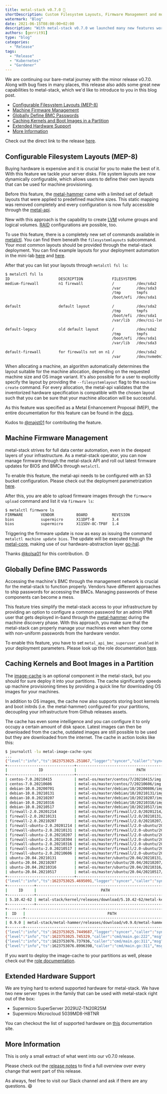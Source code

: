 ```yaml
---
title: metal-stack v0.7.0 🏃
shortDescription: Custom Filesystem Layouts, Firmware Management and more...
watermark: "Blog"
date: 2021-06-15T08:00:00+02:00
description: "With metal-stack v0.7.0 we launched many new features worth to know about. Read the details in this blog article."
authors: [gerrit91]
type: "blog"
categories:
  - "Release"
tags:
  - "Release"
  - "Kubernetes"
  - "Gardener"
---
```


We are continuing our bare-metal journey with the minor release v0.7.0. Along with bug fixes in many places, this release also adds some great new capabilities to metal-stack, which we'd like to introduce to you in this blog post.

<!-- truncate -->

- [Configurable Filesystem Layouts (MEP-8)](#configurable-filesystem-layouts-mep-8)
- [Machine Firmware Management](#machine-firmware-management)
- [Globally Define BMC Passwords](#globally-define-bmc-passwords)
- [Caching Kernels and Boot Images in a Partition](#caching-kernels-and-boot-images-in-a-partition)
- [Extended Hardware Support](#extended-hardware-support)
- [More Information](#more-information)

Check out the direct link to the release [here](https://github.com/metal-stack/releases/releases/tag/v0.7.0).

## Configurable Filesystem Layouts (MEP-8)

Buying hardware is expensive and it is crucial for you to make the best of it. With this feature we tackle your server disks. File system layouts are now dynamically configurable, which allows users to define their own layouts that can be used for machine provisioning.

Before this feature, the [metal-hammer](https://github.com/metal-stack/metal-hammer) came with a limited set of default layouts that were applied to predefined machine sizes. This static mapping was removed completely and every configuration is now fully accessible through the [metal-api](https://github.com/metal-stack/metal-api).

New with this approach is the capability to create [LVM](<https://en.wikipedia.org/wiki/Logical_Volume_Manager_(Linux)>) volume groups and logical volumes. [RAID](https://en.wikipedia.org/wiki/RAID) configurations are possible, too.

To use this feature, there is a completely new set of commands available in [metalctl](https://github.com/metal-stack/metalctl). You can find them beneath the `filesystemlayouts` subcommand. Your most common layouts should be provided through the metal-stack deployment. You can find example layouts for your deployment automation in the mini-lab [here](https://github.com/metal-stack/mini-lab/blob/v0.1.3/inventories/group_vars/control-plane/metal_fsl.yaml) and [here](https://github.com/metal-stack/mini-lab/tree/v0.1.3/inventories/group_vars/examples).

After that you can list your layouts through `metalctl fsl ls`:

```bash
$ metalctl fsl ls
ID                      DESCRIPTION             FILESYSTEMS                     SIZES           IMAGES
medium-firewall         n1 firewall             /          /dev/sda2            n1-medium-x86   firewall *
                                                /var       /dev/sda3                            firewall-ubuntu *
                                                /tmp       tmpfs
                                                /boot/efi  /dev/sda1

default                 default layout          /          /dev/sda2            c1-xlarge-x86   centos >= 7.0.20210801
                                                /tmp       tmpfs                                debian >= 10.0.20210801
                                                /boot/efi  /dev/sda1                            ubuntu >= 20.04.20210801
                                                /var/lib   /dev/csi-lvm/varlib

default-legacy          old default layout      /          /dev/sda2            c1-xlarge-x86   centos < 7.0.20210801
                                                /tmp       tmpfs                                debian < 10.0.20210801
                                                /boot/efi  /dev/sda1                            ubuntu < 20.04.20210801
                                                /var/lib   /dev/sda3

default-firewall        for firewalls not on n1 /          /dev/sda2            c1-xlarge-x86   firewall >= 2.0.20210606
                                                /var       /dev/nvme0n1p1                       firewall-ubuntu >= 2.0.20210606
```

When allocating a machine, an algorithm automatically determines the layout suitable for the machine allocation, depending on the requested machine size and OS image variant. It's also possible for a user to explicitly specify the layout by providing the `--filesystemlayout` flag to the `machine create` command. For every allocation, the metal-api validates that the inventorized hardware specification is compatible with the chosen layout such that you can be sure that your machine allocation will be successful.

As this feature was specified as a Metal Enhancement Proposal (MEP), the entire documentation for this feature can be found in the [docs](https://docs.metal-stack.io/v0.7.0/development/proposals/MEP8/README/).

Kudos to [@majst01](https://github.com/majst01) for contributing the feature.

## Machine Firmware Management

metal-stack strives for full data center automation, even in the deepest layers of your infrastructure. As a metal-stack operator, you can now manage firmware through the metal-stack API and roll out latest firmware updates for BIOS and BMCs through `metalctl`.

To enable this feature, the metal-api needs to be configured with an S3 bucket configuration. Please check out the deployment parametrization [here](https://github.com/metal-stack/metal-roles/tree/v0.5.15/control-plane/roles/metal#metal-api).

After this, you are able to upload firmware images through the `firmware upload` command and list it via `firmware ls`:

```bash
$ metalctl firmware ls
FIRMWARE        VENDOR          BOARD           REVISION
bios            supermicro      X11DPT-B        3.4
bios            supermicro      X11SDV-8C-TP8F  1.4
```

Triggering the firmware update is now as easy as issuing the command `metalctl machine update bios`. The update will be executed through the [metal-core](https://github.com/metal-stack/metal-core), making use of our hardware-abstraction layer [go-hal](https://github.com/metal-stack/go-hal).

Thanks [@kolsa01](https://github.com/kolsa) for this contribution. 😍

## Globally Define BMC Passwords

Accessing the machine's BMC through the management network is crucial for the metal-stack to function properly. Vendors have different approaches to ship passwords for accessing the BMCs. Managing passwords of these components can become a mess.

This feature tries simplify the metal-stack access to your infrastructure by providing an option to configure a common password for an admin IPMI user that gets deployed in-band through the [metal-hammer](https://github.com/metal-stack/metal-hammer) during the machine discovery phase. With this approach, you make sure that the metal-stack can properly manage your machines even when they come with non-uniform passwords from the hardware vendor.

To enable this feature, you have to set `metal_api_bmc_superuser_enabled` in your deployment parameters. Please look up the role documentation [here](https://github.com/metal-stack/metal-roles/tree/v0.5.15/control-plane/roles/metal#metal-api).

## Caching Kernels and Boot Images in a Partition

The [image-cache](https://github.com/metal-stack/metal-image-cache-sync) is an optional component in the metal-stack, but you should for sure deploy it into your partitions. The cache significantly speeds up machine provisioning times by providing a quick line for downloading OS images for your machines.

In addition to OS images, the cache now also supports storing boot kernels and boot initrds (i.e. the metal-hammer) configured for your partitions, decoupling your infrastructure from Github releases assets.

The cache has even some intelligence and you can configure it to only occupy a certain amount of disk space. Latest images can then be downloaded from the cache, outdated images are still possible to be used but they are downloaded from the internet. The cache in action looks like this:

```bash
$ journalctl -lu metal-image-cache-sync
...
{"level":"info","ts":1623753025.251867,"logger":"syncer","caller":"sync/syncer.go:308","msg":"sync plan","amount":21,"cache-size-after-sync":"10.73GiB"}
+------------------------------+----------------------------------------------------------+---------+--------+
|              ID              |                           PATH                           |  SIZE   | ACTION |
+------------------------------+----------------------------------------------------------+---------+--------+
| centos-7.0.20210415          | metal-os/master/centos/7/20210415/img.tar.lz4            | 657.9MB | keep   |
| centos-7.0.20210606          | metal-os/master/centos/7/20210606/img.tar.lz4            | 659.7MB | keep   |
| debian-10.0.20200701         | metal-os/master/debian/10/20200806/img.tar.lz4           | 461.7MB | keep   |
| debian-10.0.20210131         | metal-os/master/debian/10/20210131/img.tar.lz4           | 467MB   | keep   |
| debian-10.0.20210207         | metal-os/master/debian/10/20210207/img.tar.lz4           | 479.2MB | keep   |
| debian-10.0.20210316         | metal-os/master/debian/10/20210316/img.tar.lz4           | 479.7MB | keep   |
| debian-10.0.20210517         | metal-os/master/debian/10/20210517/img.tar.lz4           | 485.9MB | keep   |
| firewall-2.0.20201214        | metal-os/master/firewall/2.0/20201214/img.tar.lz4        | 443.3MB | keep   |
| firewall-2.0.20210131        | metal-os/master/firewall/2.0/20210131/img.tar.lz4        | 445.5MB | keep   |
| firewall-2.0.20210207        | metal-os/master/firewall/2.0/20210207/img.tar.lz4        | 434.2MB | keep   |
| firewall-ubuntu-2.0.20201214 | metal-os/master/firewall/2.0-ubuntu/20201214/img.tar.lz4 | 542.2MB | keep   |
| firewall-ubuntu-2.0.20210131 | metal-os/master/firewall/2.0-ubuntu/20210131/img.tar.lz4 | 547.2MB | keep   |
| firewall-ubuntu-2.0.20210207 | metal-os/master/firewall/2.0-ubuntu/20210207/img.tar.lz4 | 547.2MB | keep   |
| firewall-ubuntu-2.0.20210304 | metal-os/master/firewall/2.0-ubuntu/20210304/img.tar.lz4 | 547.8MB | keep   |
| firewall-ubuntu-2.0.20210316 | metal-os/master/firewall/2.0-ubuntu/20210316/img.tar.lz4 | 578.8MB | keep   |
| firewall-ubuntu-2.0.20210517 | metal-os/master/firewall/2.0-ubuntu/20210517/img.tar.lz4 | 587.6MB | keep   |
| firewall-ubuntu-2.0.20210606 | metal-os/master/firewall/2.0-ubuntu/20210606/img.tar.lz4 | 593.6MB | keep   |
| ubuntu-20.04.20210131        | metal-os/master/ubuntu/20.04/20210131/img.tar.lz4        | 624.2MB | keep   |
| ubuntu-20.04.20210207        | metal-os/master/ubuntu/20.04/20210207/img.tar.lz4        | 624.2MB | keep   |
| ubuntu-20.04.20210316        | metal-os/master/ubuntu/20.04/20210316/img.tar.lz4        | 655.6MB | keep   |
| ubuntu-20.04.20210517        | metal-os/master/ubuntu/20.04/20210517/img.tar.lz4        | 663.7MB | keep   |
+------------------------------+----------------------------------------------------------+---------+--------+
{"level":"info","ts":1623753025.4695091,"logger":"syncer","caller":"sync/syncer.go:308","msg":"sync plan","amount":1,"cache-size-after-sync":"5.782MiB"}
+------------+--------------------------------------------------------------+---------+--------+
|     ID     |                             PATH                             |  SIZE   | ACTION |
+------------+--------------------------------------------------------------+---------+--------+
| 5.10.42-62 | metal-stack/kernel/releases/download/5.10.42-62/metal-kernel | 6.063MB | keep   |
+------------+--------------------------------------------------------------+---------+--------+
+-------+-------------------------------------------------------------------------------+---------+--------+
|  ID   |                                     PATH                                      |  SIZE   | ACTION |
+-------+-------------------------------------------------------------------------------+---------+--------+
| 0.9.0 | metal-stack/metal-hammer/releases/download/v0.9.0/metal-hammer-initrd.img.lz4 | 45.01MB | keep   |
+-------+-------------------------------------------------------------------------------+---------+--------+
{"level":"info","ts":1623753025.7449687,"logger":"syncer","caller":"sync/syncer.go:308","msg":"sync plan","amount":1,"cache-size-after-sync":"42.93MiB"}
{"level":"info","ts":1623753025.745329,"caller":"cmd/main.go:222","msg":"scheduling next sync","at":"2021-06-15 10:40:00 +0000 UTC"}
{"level":"info","ts":1623753076.737936,"caller":"cmd/main.go:311","msg":"serving cache download request","url":"/metal-stack/kernel/releases/download/5.10.42-62/metal-kernel","from":...
{"level":"info","ts":1623753076.8996398,"caller":"cmd/main.go:311","msg":"serving cache download request","url":"/metal-stack/metal-hammer/releases/download/v0.9.0/metal-hammer-initrd.img...
```

If you want to deploy the image-cache to your partitions as well, please check out the [role documentation](https://github.com/metal-stack/metal-roles/tree/v0.5.15/partition/roles/image-cache).

## Extended Hardware Support

We are trying hard to extend supported hardware for metal-stack. We have two new server types in the family that can be used with metal-stack right out of the box:

- Supermicro SuperServer 2029UZ-TN20R25M
- Supermicro Microcloud 5039MD8-H8TNR

You can checkout the list of supported hardware on [this](https://docs.metal-stack.io/stable/overview/hardware/) documentation site.

## More Information

This is only a small extract of what went into our v0.7.0 release.

Please check out the [release notes](https://github.com/metal-stack/releases/releases/tag/v0.7.0) to find a full overview over every change that went part of this release.

As always, feel free to visit our Slack channel and ask if there are any questions. 😄
